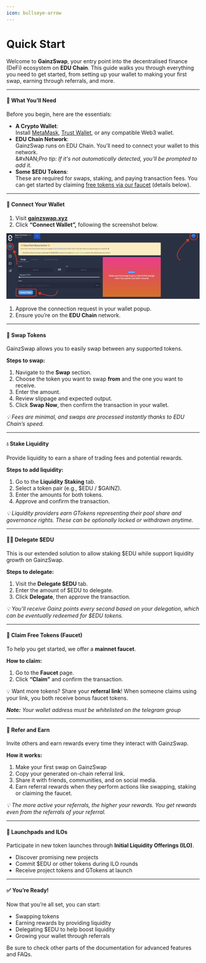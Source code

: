 ```yaml
---
icon: bullseye-arrow
---
```


# Quick Start

Welcome to **GainzSwap**, your entry point into the decentralised finance (DeFi) ecosystem on **EDU Chain**. This guide walks you through everything you need to get started, from setting up your wallet to making your first swap, earning through referrals, and more.

***

#### 🧰 What You’ll Need

Before you begin, here are the essentials:

* **A Crypto Wallet**:\
  Install [MetaMask](https://metamask.io/), [Trust Wallet](https://trustwallet.com/), or any compatible Web3 wallet.
* **EDU Chain Network**:\
  GainzSwap runs on EDU Chain. You’ll need to connect your wallet to this network.\
  &#xNAN;_&#x50;ro tip: If it's not automatically detected, you'll be prompted to add it._
* **Some $EDU Tokens**:\
  These are required for swaps, staking, and paying transaction fees. You can get started by claiming [free tokens via our faucet](../mainnet-faucet.md) (details below).

***

#### 🔗 Connect Your Wallet

1. Visit [**gainzswap.xyz**](https://gainzswap.xyz)
2. Click **“Connect Wallet”,** following the screenshot below.

![](../.gitbook/assets/connect-wallet.png)

1. Approve the connection request in your wallet popup.
2. Ensure you’re on the **EDU Chain** network.

***

#### 💱 Swap Tokens

GainzSwap allows you to easily swap between any supported tokens.

**Steps to swap:**

1. Navigate to the **Swap** section.
2. Choose the token you want to swap **from** and the one you want to receive.
3. Enter the amount.
4. Review slippage and expected output.
5. Click **Swap Now**, then confirm the transaction in your wallet.

_💡 Fees are minimal, and swaps are processed instantly thanks to EDU Chain’s speed._

***

#### 💧 Stake Liquidity

Provide liquidity to earn a share of trading fees and potential rewards.

**Steps to add liquidity:**

1. Go to the **Liquidity Staking** tab.
2. Select a token pair (e.g., $EDU / $GAINZ).
3. Enter the amounts for both tokens.
4. Approve and confirm the transaction.

_💡 Liquidity providers earn GTokens representing their pool share and governance rights. These can be optionally locked or withdrawn anytime._

***

#### 🧑‍🏫 Delegate $EDU

This is our extended solution to allow staking $EDU while support liquidity growth on GainzSwap.

**Steps to delegate:**

1. Visit the **Delegate $EDU** tab.
2. Enter the amount of $EDU to delegate.
3. Click **Delegate**, then approve the transaction.

_💡 You’ll receive Gainz points every second based on your delegation, which can be eventually redeemed for $EDU tokens._

***

#### 🧴 Claim Free Tokens (Faucet)

To help you get started, we offer a **mainnet faucet**.

**How to claim:**

1. Go to the **Faucet** page.
2. Click **“Claim”** and confirm the transaction.

💡 Want more tokens? Share your **referral link**! When someone claims using your link, you both receive bonus faucet tokens.

_**Note:** Your wallet address must be whitelisted on the telegram group_

***

#### 📣 Refer and Earn

Invite others and earn rewards every time they interact with GainzSwap.

**How it works:**

1. Make your first swap on GainzSwap
2. Copy your generated on-chain referral link.
3. Share it with friends, communities, and on social media.
4. Earn referral rewards when they perform actions like swapping, staking or claiming the faucet.

_💡 The more active your referrals, the higher your rewards. You get rewards even from the referrals of your referral._

***

#### 🚀 Launchpads and ILOs

Participate in new token launches through **Initial Liquidity Offerings (ILO)**.

* Discover promising new projects
* Commit $EDU or other tokens during ILO rounds
* Receive project tokens and GTokens at launch

***

#### ✅ You’re Ready!

Now that you’re all set, you can start:

* Swapping tokens
* Earning rewards by providing liquidity
* Delegating $EDU to help boost liquidity&#x20;
* Growing your wallet through referrals

Be sure to check other parts of the documentation for advanced features and FAQs.
